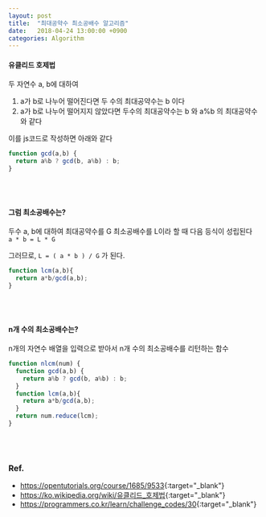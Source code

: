 ```yaml
---
layout: post
title:  "최대공약수 최소공배수 알고리즘"
date:   2018-04-24 13:00:00 +0900
categories: Algorithm
---
```


#### 유클리드 호제법
두 자연수 a, b에 대하여
1. a가 b로 나누어 떨어진다면 두 수의 최대공약수는 b 이다
2. a가 b로 나누어 떨어지지 않았다면 두수의 최대공약수는 b 와 a%b 의 최대공약수와 같다


이를 js코드로 작성하면 아래와 같다
```js
function gcd(a,b) {
  return a%b ? gcd(b, a%b) : b;
}
```

<br>
<br>


#### 그럼 최소공배수는?
두수 a, b에 대하여 최대공약수를 G 최소공배수를 L이라 할 때 다음 등식이 성립된다  
`a * b = L * G`

그러므로, `L = ( a * b ) / G` 가 된다.
```js
function lcm(a,b){
  return a*b/gcd(a,b);
}
```

<br>
<br>


#### n개 수의 최소공배수는?
n개의 자연수 배열을 입력으로 받아서 n개 수의 최소공배수를 리턴하는 함수
```js
function nlcm(num) {
  function gcd(a,b) {
    return a%b ? gcd(b, a%b) : b;
  }
  function lcm(a,b){
    return a*b/gcd(a,b);
  }
  return num.reduce(lcm);
}
```

<br>
<br>


### Ref.
* <https://opentutorials.org/course/1685/9533>{:target="_blank"}
* <https://ko.wikipedia.org/wiki/유클리드_호제법>{:target="_blank"}
* <https://programmers.co.kr/learn/challenge_codes/30>{:target="_blank"}
